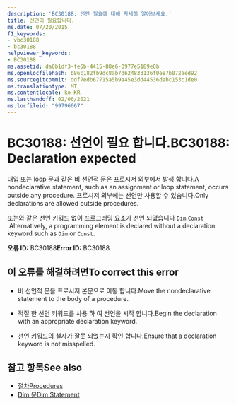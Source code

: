 ```yaml
---
description: 'BC30188: 선언 필요에 대해 자세히 알아보세요.'
title: 선언이 필요합니다.
ms.date: 07/20/2015
f1_keywords:
- vbc30188
- bc30188
helpviewer_keywords:
- BC30188
ms.assetid: da6b1df3-fe6b-4415-88e6-0977e5189e0b
ms.openlocfilehash: b86c182fb9dc8ab7d624833136f0e87b072aed92
ms.sourcegitcommit: ddf7edb67715a5b9a45e3dd44536dabc153c1de0
ms.translationtype: MT
ms.contentlocale: ko-KR
ms.lasthandoff: 02/06/2021
ms.locfileid: "99796667"
---
```

# <a name="bc30188-declaration-expected"></a><span data-ttu-id="a574a-103">BC30188: 선언이 필요 합니다.</span><span class="sxs-lookup"><span data-stu-id="a574a-103">BC30188: Declaration expected</span></span>

<span data-ttu-id="a574a-104">대입 또는 loop 문과 같은 비 선언적 문은 프로시저 외부에서 발생 합니다.</span><span class="sxs-lookup"><span data-stu-id="a574a-104">A nondeclarative statement, such as an assignment or loop statement, occurs outside any procedure.</span></span> <span data-ttu-id="a574a-105">프로시저 외부에는 선언만 사용할 수 있습니다.</span><span class="sxs-lookup"><span data-stu-id="a574a-105">Only declarations are allowed outside procedures.</span></span>

 <span data-ttu-id="a574a-106">또는와 같은 선언 키워드 없이 프로그래밍 요소가 선언 되었습니다 `Dim` `Const` .</span><span class="sxs-lookup"><span data-stu-id="a574a-106">Alternatively, a programming element is declared without a declaration keyword such as `Dim` or `Const`.</span></span>

 <span data-ttu-id="a574a-107">**오류 ID:** BC30188</span><span class="sxs-lookup"><span data-stu-id="a574a-107">**Error ID:** BC30188</span></span>

## <a name="to-correct-this-error"></a><span data-ttu-id="a574a-108">이 오류를 해결하려면</span><span class="sxs-lookup"><span data-stu-id="a574a-108">To correct this error</span></span>

- <span data-ttu-id="a574a-109">비 선언적 문을 프로시저 본문으로 이동 합니다.</span><span class="sxs-lookup"><span data-stu-id="a574a-109">Move the nondeclarative statement to the body of a procedure.</span></span>

- <span data-ttu-id="a574a-110">적절 한 선언 키워드를 사용 하 여 선언을 시작 합니다.</span><span class="sxs-lookup"><span data-stu-id="a574a-110">Begin the declaration with an appropriate declaration keyword.</span></span>

- <span data-ttu-id="a574a-111">선언 키워드의 철자가 잘못 되었는지 확인 합니다.</span><span class="sxs-lookup"><span data-stu-id="a574a-111">Ensure that a declaration keyword is not misspelled.</span></span>

## <a name="see-also"></a><span data-ttu-id="a574a-112">참고 항목</span><span class="sxs-lookup"><span data-stu-id="a574a-112">See also</span></span>

- [<span data-ttu-id="a574a-113">절차</span><span class="sxs-lookup"><span data-stu-id="a574a-113">Procedures</span></span>](../../programming-guide/language-features/procedures/index.md)
- [<span data-ttu-id="a574a-114">Dim 문</span><span class="sxs-lookup"><span data-stu-id="a574a-114">Dim Statement</span></span>](../statements/dim-statement.md)
